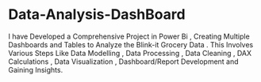 # Data-Analysis-DashBoard
I have Developed a Comprehensive Project in Power Bi , Creating Multiple Dashboards and Tables to Analyze the Blink-it Grocery Data . This Involves Various Steps Like Data Modelling , Data Processing , Data Cleaning , DAX Calculations , Data Visualization , Dashboard/Report Development and Gaining Insights.
